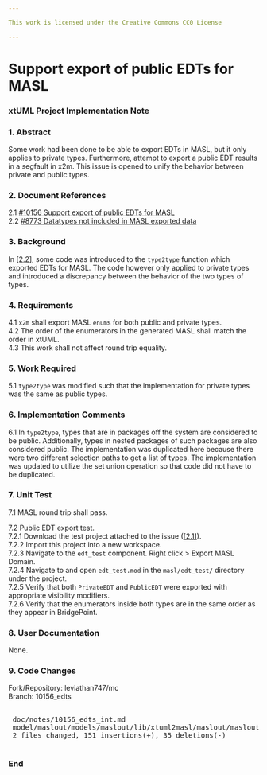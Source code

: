 ```yaml
---

This work is licensed under the Creative Commons CC0 License

---
```


# Support export of public EDTs for MASL
### xtUML Project Implementation Note

### 1. Abstract

Some work had been done to be able to export EDTs in MASL, but it only applies
to private types. Furthermore, attempt to export a public EDT results in a
segfault in x2m. This issue is opened to unify the behavior between private and
public types.

### 2. Document References

<a id="2.1"></a>2.1 [#10156 Support export of public EDTs for MASL](https://support.onefact.net/issues/10156)  
<a id="2.2"></a>2.2 [#8773 Datatypes not included in MASL exported data](https://support.onefact.net/issues/8773)  

### 3. Background

In [[2.2]](#2.2), some code was introduced to the `type2type` function which
exported EDTs for MASL. The code however only applied to private types and
introduced a discrepancy between the behavior of the two types of types.

### 4. Requirements

4.1 `x2m` shall export MASL `enum`s for both public and private types.  
4.2 The order of the enumerators in the generated MASL shall match the order in
xtUML.  
4.3 This work shall not affect round trip equality.  

### 5. Work Required

5.1 `type2type` was modified such that the implementation for private types was
the same as public types.  

### 6. Implementation Comments

6.1 In `type2type`, types that are in packages off the system are considered to
be public. Additionally, types in nested packages of such packages are also
considered public. The implementation was duplicated here because there were two
different selection paths to get a list of types. The implementation was updated
to utilize the set union operation so that code did not have to be duplicated.

### 7. Unit Test

7.1 MASL round trip shall pass.  

7.2 Public EDT export test.  
7.2.1 Download the test project attached to the issue ([[2.1]](#2.1)).  
7.2.2 Import this project into a new workspace.  
7.2.3 Navigate to the `edt_test` component. Right click > Export MASL Domain.  
7.2.4 Navigate to and open `edt_test.mod` in the `masl/edt_test/` directory
under the project.  
7.2.5 Verify that both `PrivateEDT` and `PublicEDT` were exported with
appropriate visibility modifiers.  
7.2.6 Verify that the enumerators inside both types are in the same order as
they appear in BridgePoint.  

### 8. User Documentation

None.

### 9. Code Changes

Fork/Repository: leviathan747/mc  
Branch: 10156_edts  

<pre>

 doc/notes/10156_edts_int.md                                       |  79 +++++++++++++++++++++++++++++++++++++++++++++++++++++++++++++++++++++++++++++++
 model/maslout/models/maslout/lib/xtuml2masl/maslout/maslout.xtuml | 107 ++++++++++++++++++++++++++++++++++++++++++++++++++++++++++++++++++++++++-----------------------------------
 2 files changed, 151 insertions(+), 35 deletions(-)

</pre>

### End


